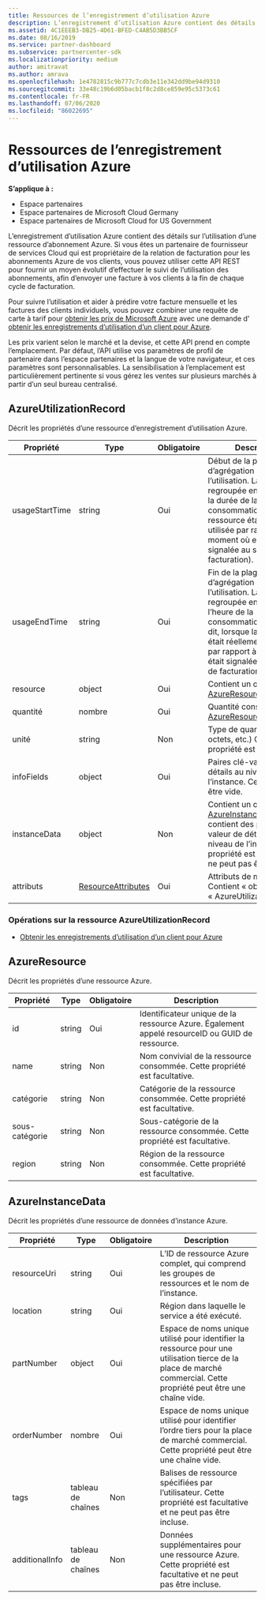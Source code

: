 ```yaml
---
title: Ressources de l’enregistrement d’utilisation Azure
description: L’enregistrement d’utilisation Azure contient des détails sur l’utilisation d’une ressource d’abonnement Azure.
ms.assetid: 4C1EEEB3-DB25-4D61-BFED-C4AB5D3BB5CF
ms.date: 08/16/2019
ms.service: partner-dashboard
ms.subservice: partnercenter-sdk
ms.localizationpriority: medium
author: amitravat
ms.author: amrava
ms.openlocfilehash: 1e4782815c9b777c7cdb3e11e342dd9be94d9310
ms.sourcegitcommit: 33e48c19b6d05bacb1f8c2d8ce859e95c5373c61
ms.contentlocale: fr-FR
ms.lasthandoff: 07/06/2020
ms.locfileid: "86022695"
---
```

# <a name="azure-utilization-record-resources"></a>Ressources de l’enregistrement d’utilisation Azure

**S’applique à :**

- Espace partenaires
- Espace partenaires de Microsoft Cloud Germany
- Espace partenaires de Microsoft Cloud for US Government

L’enregistrement d’utilisation Azure contient des détails sur l’utilisation d’une ressource d’abonnement Azure. Si vous êtes un partenaire de fournisseur de services Cloud qui est propriétaire de la relation de facturation pour les abonnements Azure de vos clients, vous pouvez utiliser cette API REST pour fournir un moyen évolutif d’effectuer le suivi de l’utilisation des abonnements, afin d’envoyer une facture à vos clients à la fin de chaque cycle de facturation.

Pour suivre l’utilisation et aider à prédire votre facture mensuelle et les factures des clients individuels, vous pouvez combiner une requête de carte à tarif pour [obtenir les prix de Microsoft Azure](get-prices-for-microsoft-azure.md) avec une demande d' [obtenir les enregistrements d’utilisation d’un client pour Azure](get-a-customer-s-utilization-record-for-azure.md).

Les prix varient selon le marché et la devise, et cette API prend en compte l’emplacement. Par défaut, l’API utilise vos paramètres de profil de partenaire dans l’espace partenaires et la langue de votre navigateur, et ces paramètres sont personnalisables. La sensibilisation à l’emplacement est particulièrement pertinente si vous gérez les ventes sur plusieurs marchés à partir d’un seul bureau centralisé.

## <a name="azureutilizationrecord"></a>AzureUtilizationRecord

Décrit les propriétés d’une ressource d’enregistrement d’utilisation Azure.

| Propriété       | Type                                      | Obligatoire | Description                                                                                                                                                                             |
|----------------|-------------------------------------------|----------|-----------------------------------------------------------------------------------------------------------------------------------------------------------------------------------------|
| usageStartTime | string                                    | Oui      | Début de la plage horaire d’agrégation de l’utilisation. La réponse est regroupée en fonction de la durée de la consommation (lorsque la ressource était réellement utilisée par rapport au moment où elle a été signalée au système de facturation). |
| usageEndTime   | string                                    | Oui      | Fin de la plage horaire d’agrégation de l’utilisation. La réponse est regroupée en fonction de l’heure de la consommation. Autrement dit, lorsque la ressource était réellement utilisée par rapport à quand elle était signalée au système de facturation.   |
| resource       | object                                    | Oui      | Contient un objet [AzureResource](#azureresource) .                                                                                                                                     |
| quantité       | nombre                                    | Oui      | Quantité consommée du [AzureResource.](#azureresource)                                                                                                                           |
| unité           | string                                    | Non       | Type de quantité (heures, octets, etc.) Cette propriété est facultative.                                                                                                                     |
| infoFields     | object                                    | Oui      | Paires clé-valeur des détails au niveau de l’instance. Cet objet peut être vide.                                                                                                                    |
| instanceData   | object                                    | Non       | Contient un objet [AzureInstanceData](#azureinstancedata) qui contient des paires clé-valeur de détails au niveau de l’instance. Cette propriété est facultative et ne peut pas être incluse.                  |
| attributs     | [ResourceAttributes](utility-resources.md#resourceattributes) | Oui      | Attributs de métadonnées. Contient « objectType » : « AzureUtilizationRecord »                                                                                                                |

### <a name="operations-on-the-azureutilizationrecord-resource"></a>Opérations sur la ressource AzureUtilizationRecord

- [Obtenir les enregistrements d’utilisation d’un client pour Azure](get-a-customer-s-utilization-record-for-azure.md)

## <a name="azureresource"></a>AzureResource

Décrit les propriétés d’une ressource Azure.

| Propriété    | Type   | Obligatoire | Description                                                                         |
|-------------|--------|----------|-------------------------------------------------------------------------------------|
| id          | string | Oui      | Identificateur unique de la ressource Azure. Également appelé resourceID ou GUID de ressource. |
| name        | string | Non       | Nom convivial de la ressource consommée. Cette propriété est facultative.            |
| catégorie    | string | Non       | Catégorie de la ressource consommée. Cette propriété est facultative.                   |
| sous-catégorie | string | Non       | Sous-catégorie de la ressource consommée. Cette propriété est facultative.               |
| region      | string | Non       | Région de la ressource consommée. Cette propriété est facultative.                     |

## <a name="azureinstancedata"></a>AzureInstanceData

Décrit les propriétés d’une ressource de données d’instance Azure.

| Propriété       | Type             | Obligatoire | Description                                                                                                        |
|----------------|------------------|----------|--------------------------------------------------------------------------------------------------------------------|
| resourceUri    | string           | Oui      | L’ID de ressource Azure complet, qui comprend les groupes de ressources et le nom de l’instance.                   |
| location       | string           | Oui      | Région dans laquelle le service a été exécuté.                                                                               |
| partNumber     | object           | Oui      | Espace de noms unique utilisé pour identifier la ressource pour une utilisation tierce de la place de marché commercial. Cette propriété peut être une chaîne vide. |
| orderNumber    | nombre           | Oui      | Espace de noms unique utilisé pour identifier l’ordre tiers pour la place de marché commercial. Cette propriété peut être une chaîne vide.          |
| tags           | tableau de chaînes | Non       | Balises de ressource spécifiées par l’utilisateur. Cette propriété est facultative et ne peut pas être incluse.                            |
| additionalInfo | tableau de chaînes | Non       | Données supplémentaires pour une ressource Azure. Cette propriété est facultative et ne peut pas être incluse.                          |